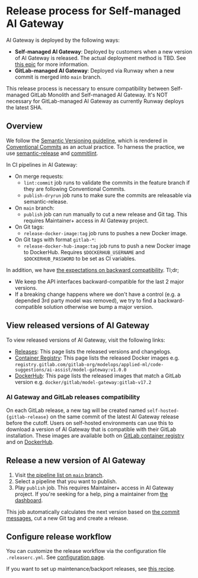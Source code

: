 # Release process for Self-managed AI Gateway

AI Gateway is deployed by the following ways:

- **Self-managed AI Gateway**: Deployed by customers when a new version of AI Gateway is released. The actual deployment method is TBD. See [this epic](https://gitlab.com/groups/gitlab-org/-/epics/13393) for more information.
- **GitLab-managed AI Gateway**: Deployed via Runway when a new commit is merged into `main` branch.

This release process is necessary to ensure compatibility between Self-managed GitLab Monolith and Self-managed AI Gateway.
It's NOT necessary for GitLab-managed AI Gateway as currently Runway deploys the latest SHA.

## Overview

We follow the [Semantic Versioning guideline](https://semver.org/),
which is rendered in [Conventional Commits](https://www.conventionalcommits.org/en) as an actual practice.
To harness the practice, we use [semantic-release](https://github.com/semantic-release/semantic-release) and [commitlint](https://github.com/conventional-changelog/commitlint).

In CI pipelines in AI Gateway:

- On merge requests:
  - `lint:commit` job runs to validate the commits in the feature branch if they are following Conventional Commits.
  - `publish-dryrun` job runs to make sure the commits are releasable via semantic-release.
- On `main` branch:
  - `publish` job can run manually to cut a new release and Git tag. This requires Maintainer+ access in AI Gateway project.
- On Git tags:
  - `release-docker-image:tag` job runs to pushes a new Docker image.
- On Git tags with format `gitlab-*`:
  - `release-docker-hub-image:tag` job runs to push a new Docker image to DockerHub. Requires `$DOCKERHUB_USERNAME` and `$DOCKERHUB_PASSWORD` to be set as CI variables.

In addition, we have [the expectations on backward compatibility](https://docs.gitlab.com/ee/architecture/blueprints/ai_gateway/#basic-stable-api-for-the-ai-gateway).
Tl;dr;

- We keep the API interfaces backward-compatible for the last 2 major versions.
- If a breaking change happens where we don't have a control (e.g. a depended 3rd party model was removed), we try to find a backward-compatible solution otherwise we bump a major version.

## View released versions of AI Gateway

To view released versions of AI Gateway, visit the following links:

- [Releases](https://gitlab.com/gitlab-org/modelops/applied-ml/code-suggestions/ai-assist/-/releases): This page lists the released versions and changelogs.
- [Container Registry](https://gitlab.com/gitlab-org/modelops/applied-ml/code-suggestions/ai-assist/container_registry): This page lists the released Docker images e.g. `registry.gitlab.com/gitlab-org/modelops/applied-ml/code-suggestions/ai-assist/model-gateway:v1.0.0`
- [DockerHub](https://gitlab.com/gitlab-org/modelops/applied-ml/code-suggestions/ai-assist/container_registry): This page lists the released images that match a GitLab version e.g. `docker/gitlab/model-gateway:gitlab-v17.2`

### AI Gateway and GitLab releases compatibility

On each GitLab release, a new tag will be created named `self-hosted-{gitlab-release}` on the same commit of the latest 
AI Gateway release before the cutoff. Users on self-hosted environments can use this to download a version of AI Gateway
that is compatible with their GitLab installation. These images are available both on 
[GitLab container registry](https://gitlab.com/gitlab-org/modelops/applied-ml/code-suggestions/ai-assist/container_registry/3809284) 
and on [DockerHub](https://hub.docker.com/repository/docker/gitlab/model-gateway/tags).

## Release a new version of AI Gateway

1. Visit [the pipeline list on `main` branch](https://gitlab.com/gitlab-org/modelops/applied-ml/code-suggestions/ai-assist/-/pipelines?page=1&scope=all&ref=main).
1. Select a pipeline that you want to publish.
1. Play `publish` job. This requires Maintainer+ access in AI Gateway project. If you're seeking for a help, ping a maintainer from [the dashboard](https://gitlab-org.gitlab.io/gitlab-roulette/?currentProject=ai-gateway).

This job automatically calculates the next version based on [the commit messages](https://www.conventionalcommits.org/en), cut a new Git tag and create a release.

## Configure release workflow

You can customize the release workflow via the configuration file `.releaserc.yml`. See [configuration page](https://github.com/semantic-release/semantic-release?tab=readme-ov-file#documentation).

If you want to set up maintenance/backport releases, see [this recipe](https://github.com/semantic-release/semantic-release/blob/master/docs/recipes/release-workflow/maintenance-releases.md).
